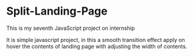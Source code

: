 # Split-Landing-Page
 This is my seventh JavaScript project on internship

 It is simple javascript project, in this a smooth transition effect apply on hover the contents of landing page with adjusting the width of contents.
